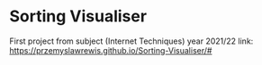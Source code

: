 # Sorting Visualiser
 First project from subject (Internet Techniques) year 2021/22
 link: https://przemyslawrewis.github.io/Sorting-Visualiser/#
